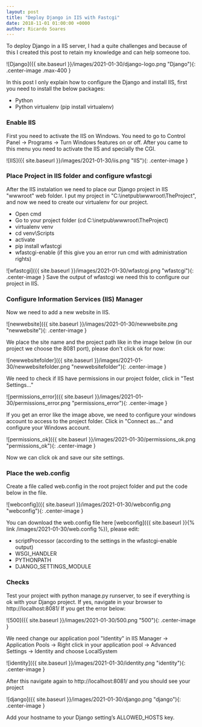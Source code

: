 ```yaml
---
layout: post
title: "Deploy Django in IIS with Fastcgi"
date: 2018-11-01 01:00:00 +0000
author: Ricardo Soares
---
```

To deploy Django in a IIS server, I had a quite challenges and because of this I created this post to retain my knowledge and can help someone too.

![Django]({{ site.baseurl }}/images/2021-01-30/django-logo.png "Django"){: .center-image .max-400 }

In this post I only explain how to configure the Django and install IIS, first you need to install the below packages:
- Python
- Python virtualenv (pip install virtualenv)

### Enable IIS
First you need to activate the IIS on Windows. You need to go to Control Panel -> Programs -> Turn Windows features on or off. After you came to this menu you need to activate the IIS and specially the CGI.

![IIS]({{ site.baseurl }}/images/2021-01-30/iis.png "IIS"){: .center-image }

### Place Project in IIS folder and configure wfastcgi
After the IIS instalation we need to place our Django project in IIS "wwwroot" web folder. I put my project in "C:\inetpub\wwwroot\TheProject", and now we need to create our virtualenv for our project.
- Open cmd
- Go to your project folder (cd C:\inetpub\wwwroot\TheProject)
- virtualenv venv
- cd venv\Scripts
- activate
- pip install wfastcgi
- wfastcgi-enable (if this give you an error run cmd with administration rights)

![wfastcgi]({{ site.baseurl }}/images/2021-01-30/wfastcgi.png "wfastcgi"){: .center-image }
Save the output of wfastcgi we need this to configure our project in IIS.


### Configure Information Services (IIS) Manager
Now we need to add a new website in IIS.

![newwebsite]({{ site.baseurl }}/images/2021-01-30/newwebsite.png "newwebsite"){: .center-image }

We place the site name and the project path like in the image below (in our project we choose the 8081 port), please don't click ok for now:

![newwebsitefolder]({{ site.baseurl }}/images/2021-01-30/newwebsitefolder.png "newwebsitefolder"){: .center-image }

We need to check if IIS have permissions in our project folder, click in "Test Settings..."

![permissions_error]({{ site.baseurl }}/images/2021-01-30/permissions_error.png "permissions_error"){: .center-image }

If you get an error like the image above, we need to configure your windows account to access to the project folder. Click in "Connect as..." and configure your Windows account.

![permissions_ok]({{ site.baseurl }}/images/2021-01-30/permissions_ok.png "permissions_ok"){: .center-image }

Now we can click ok and save our site settings.

### Place the web.config
Create a file called web.config in the root project folder and put the code below in the file.

![webconfig]({{ site.baseurl }}/images/2021-01-30/webconfig.png "webconfig"){: .center-image }

You can download the web.config file here [webconfig]({{ site.baseurl }}{% link /images/2021-01-30/web.config %}), please edit:
- scriptProcessor (according  to the settings in the wfastcgi-enable output)
- WSGI_HANDLER
- PYTHONPATH
- DJANGO_SETTINGS_MODULE

### Checks
Test your project with python manage.py runserver, to see if everything is ok with your Django project. If yes, navigate in your browser to http://localhost:8081/ 
If you get the error below:

![500]({{ site.baseurl }}/images/2021-01-30/500.png "500"){: .center-image }

We need change our application pool "Identity" in IIS Manager -> Application Pools -> Right click in your application pool -> Advanced Settings -> Identity  and choose LocalSystem

![identity]({{ site.baseurl }}/images/2021-01-30/identity.png "identity"){: .center-image } 

After this navigate again to http://localhost:8081/ and you should see your project

![django]({{ site.baseurl }}/images/2021-01-30/django.png "django"){: .center-image } 

Add your hostname to your Django setting’s ALLOWED_HOSTS key.

